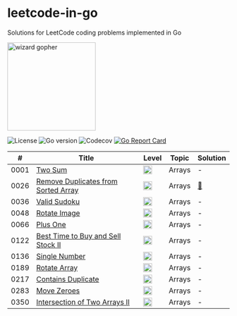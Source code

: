 # leetcode-in-go
Solutions for LeetCode coding problems implemented in Go


<img src="https://github.com/egonelbre/gophers/blob/master/vector/fairy-tale/witch-learning.svg" alt="wizard gopher" width="200px">

![License](https://img.shields.io/github/license/FdeFabricio/leetcode-in-go)
![Go version](https://img.shields.io/github/go-mod/go-version/FdeFabricio/leetcode-in-go)
![Codecov](https://img.shields.io/codecov/c/gh/FdeFabricio/leetcode-in-go)
[![Go Report Card](https://goreportcard.com/badge/github.com/FdeFabricio/leetcode-in-go)](https://goreportcard.com/report/github.com/FdeFabricio/leetcode-in-go)

| #  | Title | Level | Topic | Solution |
| -- | ----- | ----- | ----- | -------- |
| 0001 | [Two Sum](https://leetcode.com/problems/two-sum/) | <img height="20" alt="easy" src="https://user-images.githubusercontent.com/1853854/112513188-5ecb7380-8d94-11eb-9a90-e73faedb4d05.png"> | Arrays | - |
| 0026 | [Remove Duplicates from Sorted Array](https://leetcode.com/problems/remove-duplicates-from-sorted-array/) | <img height="20" alt="easy" src="https://user-images.githubusercontent.com/1853854/112513188-5ecb7380-8d94-11eb-9a90-e73faedb4d05.png"> | Arrays | [:link:](/problems/26.go) |
| 0036 | [Valid Sudoku](https://leetcode.com/problems/valid-sudoku/) | <img height="20" alt="medium" src="https://user-images.githubusercontent.com/1853854/112513197-60953700-8d94-11eb-9b0c-0a7252d4fcc0.png"> | Arrays | - |
| 0048 | [Rotate Image](https://leetcode.com/problems/rotate-image/) | <img height="20" alt="medium" src="https://user-images.githubusercontent.com/1853854/112513197-60953700-8d94-11eb-9b0c-0a7252d4fcc0.png"> | Arrays | - |
| 0066 | [Plus One](https://leetcode.com/problems/plus-one/) | <img height="20" alt="easy" src="https://user-images.githubusercontent.com/1853854/112513188-5ecb7380-8d94-11eb-9a90-e73faedb4d05.png"> | Arrays | - |
| 0122 | [Best Time to Buy and Sell Stock II](https://leetcode.com/problems/best-time-to-buy-and-sell-stock-ii/) | <img height="20" alt="easy" src="https://user-images.githubusercontent.com/1853854/112513188-5ecb7380-8d94-11eb-9a90-e73faedb4d05.png"> | Arrays | - |
| 0136 | [Single Number](https://leetcode.com/problems/single-number/) | <img height="20" alt="easy" src="https://user-images.githubusercontent.com/1853854/112513188-5ecb7380-8d94-11eb-9a90-e73faedb4d05.png"> | Arrays | - |
| 0189 | [Rotate Array](https://leetcode.com/problems/rotate-array/) | <img height="20" alt="medium" src="https://user-images.githubusercontent.com/1853854/112513197-60953700-8d94-11eb-9b0c-0a7252d4fcc0.png"> | Arrays | - |
| 0217 | [Contains Duplicate](https://leetcode.com/problems/contains-duplicate/) | <img height="20" alt="easy" src="https://user-images.githubusercontent.com/1853854/112513188-5ecb7380-8d94-11eb-9a90-e73faedb4d05.png"> | Arrays | - |
| 0283 | [Move Zeroes](https://leetcode.com/problems/move-zeroes/) | <img height="20" alt="easy" src="https://user-images.githubusercontent.com/1853854/112513188-5ecb7380-8d94-11eb-9a90-e73faedb4d05.png"> | Arrays | - |
| 0350 | [Intersection of Two Arrays II](https://leetcode.com/problems/intersection-of-two-arrays-ii/) | <img height="20" alt="easy" src="https://user-images.githubusercontent.com/1853854/112513188-5ecb7380-8d94-11eb-9a90-e73faedb4d05.png"> | Arrays | - |


<!---
easy medium hard
<img height="20" alt="easy" src="https://user-images.githubusercontent.com/1853854/112513188-5ecb7380-8d94-11eb-9a90-e73faedb4d05.png">
<img height="20" alt="medium" src="https://user-images.githubusercontent.com/1853854/112513197-60953700-8d94-11eb-9b0c-0a7252d4fcc0.png">
<img height="20" alt="hard" src="https://user-images.githubusercontent.com/1853854/112513203-625efa80-8d94-11eb-8b75-2a4ca5fd11b3.png">
-->